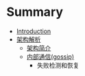 # Summary

* [Introduction](README.md)
* [架构解析](chapter1.md)
   * [架构简介](jia_gou_jian_jie.md)
   * [内部通信(gossip)](nei_bu_tong_4fe128_gossip.md)
       * 失败检测和恢复

